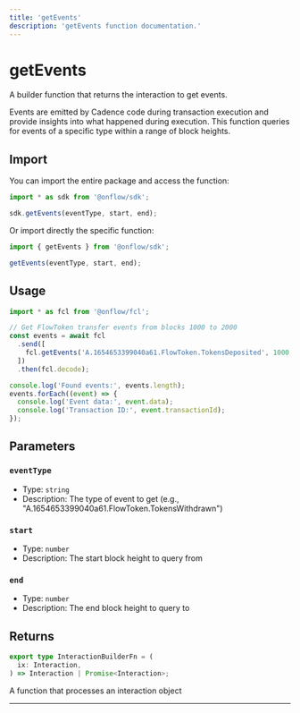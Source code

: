 ```yaml
---
title: 'getEvents'
description: 'getEvents function documentation.'
---
```


<!-- THIS DOCUMENT IS AUTO-GENERATED FROM [onflow/sdk/src/build/cadence/build-get-events.ts](https://github.com/onflow/fcl-js/tree/master/packages/sdk/src/build/cadence/build-get-events.ts). DO NOT EDIT MANUALLY -->

# getEvents

A builder function that returns the interaction to get events.

Events are emitted by Cadence code during transaction execution and provide insights into what happened during execution.
This function queries for events of a specific type within a range of block heights.

## Import

You can import the entire package and access the function:

```typescript
import * as sdk from '@onflow/sdk';

sdk.getEvents(eventType, start, end);
```

Or import directly the specific function:

```typescript
import { getEvents } from '@onflow/sdk';

getEvents(eventType, start, end);
```

## Usage

```typescript
import * as fcl from '@onflow/fcl';

// Get FlowToken transfer events from blocks 1000 to 2000
const events = await fcl
  .send([
    fcl.getEvents('A.1654653399040a61.FlowToken.TokensDeposited', 1000, 2000),
  ])
  .then(fcl.decode);

console.log('Found events:', events.length);
events.forEach((event) => {
  console.log('Event data:', event.data);
  console.log('Transaction ID:', event.transactionId);
});
```

## Parameters

### `eventType`

- Type: `string`
- Description: The type of event to get (e.g., "A.1654653399040a61.FlowToken.TokensWithdrawn")

### `start`

- Type: `number`
- Description: The start block height to query from

### `end`

- Type: `number`
- Description: The end block height to query to

## Returns

```typescript
export type InteractionBuilderFn = (
  ix: Interaction,
) => Interaction | Promise<Interaction>;
```

A function that processes an interaction object

---
